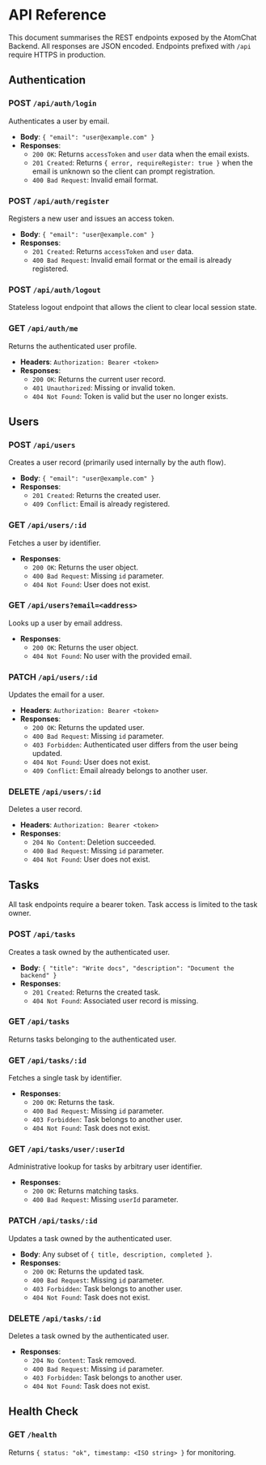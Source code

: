 # API Reference

This document summarises the REST endpoints exposed by the AtomChat Backend. All responses are JSON encoded. Endpoints prefixed with `/api` require HTTPS in production.

## Authentication

### POST `/api/auth/login`
Authenticates a user by email.

- **Body**: `{ "email": "user@example.com" }`
- **Responses**:
  - `200 OK`: Returns `accessToken` and `user` data when the email exists.
  - `201 Created`: Returns `{ error, requireRegister: true }` when the email is unknown so the client can prompt registration.
  - `400 Bad Request`: Invalid email format.

### POST `/api/auth/register`
Registers a new user and issues an access token.

- **Body**: `{ "email": "user@example.com" }`
- **Responses**:
  - `201 Created`: Returns `accessToken` and `user` data.
  - `400 Bad Request`: Invalid email format or the email is already registered.

### POST `/api/auth/logout`
Stateless logout endpoint that allows the client to clear local session state.

### GET `/api/auth/me`
Returns the authenticated user profile.

- **Headers**: `Authorization: Bearer <token>`
- **Responses**:
  - `200 OK`: Returns the current user record.
  - `401 Unauthorized`: Missing or invalid token.
  - `404 Not Found`: Token is valid but the user no longer exists.

## Users

### POST `/api/users`
Creates a user record (primarily used internally by the auth flow).

- **Body**: `{ "email": "user@example.com" }`
- **Responses**:
  - `201 Created`: Returns the created user.
  - `409 Conflict`: Email is already registered.

### GET `/api/users/:id`
Fetches a user by identifier.

- **Responses**:
  - `200 OK`: Returns the user object.
  - `400 Bad Request`: Missing `id` parameter.
  - `404 Not Found`: User does not exist.

### GET `/api/users?email=<address>`
Looks up a user by email address.

- **Responses**:
  - `200 OK`: Returns the user object.
  - `404 Not Found`: No user with the provided email.

### PATCH `/api/users/:id`
Updates the email for a user.

- **Headers**: `Authorization: Bearer <token>`
- **Responses**:
  - `200 OK`: Returns the updated user.
  - `400 Bad Request`: Missing `id` parameter.
  - `403 Forbidden`: Authenticated user differs from the user being updated.
  - `404 Not Found`: User does not exist.
  - `409 Conflict`: Email already belongs to another user.

### DELETE `/api/users/:id`
Deletes a user record.

- **Headers**: `Authorization: Bearer <token>`
- **Responses**:
  - `204 No Content`: Deletion succeeded.
  - `400 Bad Request`: Missing `id` parameter.
  - `404 Not Found`: User does not exist.

## Tasks

All task endpoints require a bearer token. Task access is limited to the task owner.

### POST `/api/tasks`
Creates a task owned by the authenticated user.

- **Body**: `{ "title": "Write docs", "description": "Document the backend" }`
- **Responses**:
  - `201 Created`: Returns the created task.
  - `404 Not Found`: Associated user record is missing.

### GET `/api/tasks`
Returns tasks belonging to the authenticated user.

### GET `/api/tasks/:id`
Fetches a single task by identifier.

- **Responses**:
  - `200 OK`: Returns the task.
  - `400 Bad Request`: Missing `id` parameter.
  - `403 Forbidden`: Task belongs to another user.
  - `404 Not Found`: Task does not exist.

### GET `/api/tasks/user/:userId`
Administrative lookup for tasks by arbitrary user identifier.

- **Responses**:
  - `200 OK`: Returns matching tasks.
  - `400 Bad Request`: Missing `userId` parameter.

### PATCH `/api/tasks/:id`
Updates a task owned by the authenticated user.

- **Body**: Any subset of `{ title, description, completed }`.
- **Responses**:
  - `200 OK`: Returns the updated task.
  - `400 Bad Request`: Missing `id` parameter.
  - `403 Forbidden`: Task belongs to another user.
  - `404 Not Found`: Task does not exist.

### DELETE `/api/tasks/:id`
Deletes a task owned by the authenticated user.

- **Responses**:
  - `204 No Content`: Task removed.
  - `400 Bad Request`: Missing `id` parameter.
  - `403 Forbidden`: Task belongs to another user.
  - `404 Not Found`: Task does not exist.

## Health Check

### GET `/health`
Returns `{ status: "ok", timestamp: <ISO string> }` for monitoring.
